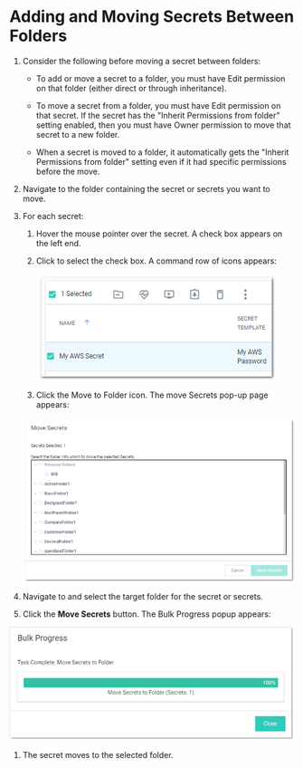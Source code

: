 [title]: # (Adding and Moving Secrets Between Folders)
[tags]: # (Folder)
[priority]: # (1000)

# Adding and Moving Secrets Between Folders

1. Consider the following before moving a secret between folders:

   - To add or move a secret to a folder, you must have Edit permission on that folder (either direct or through inheritance).

   - To move a secret from a folder, you must have Edit permission on that secret. If the secret has the "Inherit Permissions from folder" setting enabled, then you must have Owner permission to move that secret to a new folder.

   - When a secret is moved to a folder, it automatically gets the "Inherit Permissions from folder" setting even if it had specific permissions before the move.

1. Navigate to the folder containing the secret or secrets you want to move.

1. For each secret:

   1. Hover the mouse pointer over the secret. A check box appears on the left end.

   1. Click to select the check box. A command row of icons appears:

      ![1556825659307](images/1556825659307.png)

     1. Click the Move to Folder icon. The move Secrets pop-up page appears:

      ![1556826422629](images/1556826422629.png)

1. Navigate to and select the target folder for the secret or secrets.

1. Click the **Move Secrets** button. The Bulk Progress popup appears:

![1568052002030](images/1568052002030.png)

1. The secret moves to the selected folder.